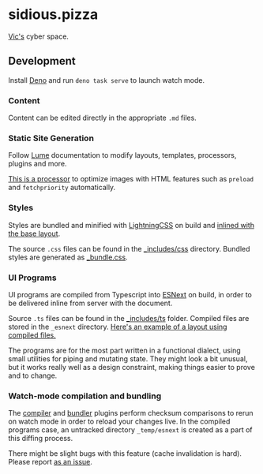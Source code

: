 # sidious.pizza

[Vic's](about.md) cyber space.

## Development

Install [Deno](https://deno.com/) and run `deno task serve` to launch watch mode.

### Content

Content can be edited directly in the appropriate `.md` files.

### Static Site Generation

Follow [Lume](https://lume.land/docs/overview/about-lume/) documentation to modify layouts, templates, processors, plugins and more.

[This is a processor](processors/optimizePics9000.ts) to optimize images with HTML features such as `preload` and `fetchpriority` automatically.

### Styles

Styles are bundled and minified with [LightningCSS](https://lightningcss.dev/) on build and [inlined with the base layout](_includes/layouts/base.vto).

The source `.css` files can be found in the [\_includes/css](_includes/css) directory. Bundled styles are generated as [\_bundle.css](_bundle.css#L20).

### UI Programs

UI programs are compiled from Typescript into [ESNext](https://developer.mozilla.org/en-US/docs/Web/JavaScript/JavaScript_technologies_overview#standardization_process) on build, in order to be delivered inline from server with the document.

Source `.ts` files can be found in the [\_includes/ts](_includes/ts) folder. Compiled files are stored in the `_esnext` directory. [Here's an example of a layout using compiled files.](_includes/layouts/swims.vto#L5)

The programs are for the most part written in a functional dialect, using small utilities for piping and mutating state. They might look a bit unusual, but it works really well as a design constraint, making things easier to prove and to change.

### Watch-mode compilation and bundling

The [compiler](plugins/compilePrograms.ts) and [bundler](plugins/bundleStyles.ts) plugins perform checksum comparisons to rerun on watch mode in order to reload your changes live. In the compiled programs case, an untracked directory `_temp/esnext` is created as a part of this diffing process.

There might be slight bugs with this feature (cache invalidation is hard). Please report [as an issue](https://github.com/sidiousvic/sidious.pizza/issues).
